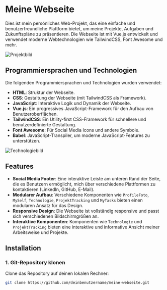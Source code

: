 # Meine Webseite

Dies ist mein persönliches Web-Projekt, das eine einfache und benutzerfreundliche Plattform bietet, um meine Projekte, Aufgaben und Zukunftspläne zu präsentieren. Die Webseite ist mit Vue.js entwickelt und verwendet moderne Webtechnologien wie TailwindCSS, Font Awesome und mehr.

![Projektbild](https://via.placeholder.com/500x300)  

## Programmiersprachen und Technologien

Die folgenden Programmiersprachen und Technologien wurden verwendet:

- **HTML**: Struktur der Webseite.
- **CSS**: Gestaltung der Webseite (mit TailwindCSS als Framework).
- **JavaScript**: Interaktive Logik und Dynamik der Webseite.
- **Vue.js**: Ein progressives JavaScript-Framework für den Aufbau von Benutzeroberflächen.
- **TailwindCSS**: Ein Utility-first CSS-Framework für schnellere und benutzerdefinierte Gestaltung.
- **Font Awesome**: Für Social Media Icons und andere Symbole.
- **Babel**: JavaScript-Transpiler, um moderne JavaScript-Features zu unterstützen.

![Technologiebild](https://via.placeholder.com/500x300)  

## Features

- **Social Media Footer**: Eine interaktive Leiste am unteren Rand der Seite, die es Benutzern ermöglicht, mich über verschiedene Plattformen zu kontaktieren (LinkedIn, GitHub, E-Mail).
- **Modularer Aufbau**: Verschiedene Komponenten wie `ProfileFoto`, `MySelf`, `Technologie`, `ProjektTracking` und `MyTasks` bieten einen modularen Ansatz für das Design.
- **Responsive Design**: Die Webseite ist vollständig responsive und passt sich verschiedenen Bildschirmgrößen an.
- **Interaktive Komponenten**: Komponenten wie `Technologie` und `ProjektTracking` bieten eine interaktive und informative Ansicht meiner Arbeitsweise und Projekte.

## Installation

### 1. Git-Repository klonen

Clone das Repository auf deinen lokalen Rechner:

```bash
git clone https://github.com/deinbenutzername/meine-webseite.git
